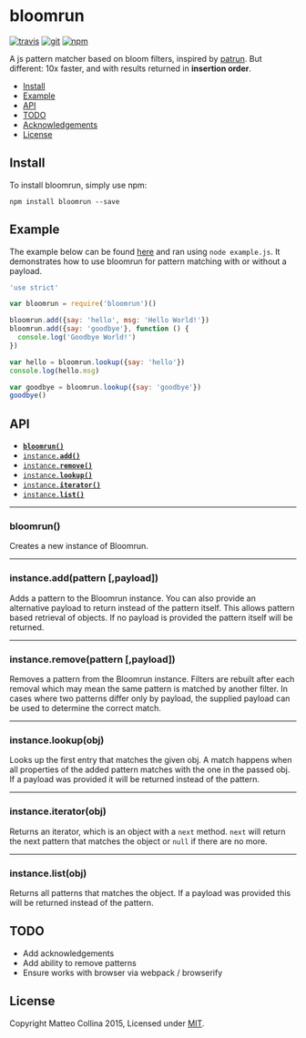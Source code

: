 # bloomrun
[![travis][travis-badge]][travis-url]
[![git][git-badge]][git-url]
[![npm][npm-badge]][npm-url]

A js pattern matcher based on bloom filters, inspired by [patrun](http://npm.im/patrun).
But different: 10x faster, and with results returned in __insertion order__.

* [Install](#install)
* [Example](#example)
* [API](#api)
* [TODO](#todo)
* [Acknowledgements](#acknowledgements)
* [License](#license)

<a name="install"></a>
## Install
To install bloomrun, simply use npm:

```
npm install bloomrun --save
```

<a name="example"></a>
## Example
The example below can be found [here][example] and ran using `node example.js`. It
demonstrates how to use bloomrun for pattern matching with or without a payload.

```js
'use strict'

var bloomrun = require('bloomrun')()

bloomrun.add({say: 'hello', msg: 'Hello World!'})
bloomrun.add({say: 'goodbye'}, function () {
  console.log('Goodbye World!')
})

var hello = bloomrun.lookup({say: 'hello'})
console.log(hello.msg)

var goodbye = bloomrun.lookup({say: 'goodbye'})
goodbye()
```

<a name="api"></a>
## API

  * <a href="#constructor"><code><b>bloomrun()</b></code></a>
  * <a href="#add"><code>instance.<b>add()</b></code></a>
  * <a href="#remove"><code>instance.<b>remove()</b></code></a>
  * <a href="#lookup"><code>instance.<b>lookup()</b></code></a>
  * <a href="#iterator"><code>instance.<b>iterator()</b></code></a>
  * <a href="#list"><code>instance.<b>list()</b></code></a>

-------------------------------------------------------
<a name="constructor"></a>
### bloomrun()

Creates a new instance of Bloomrun.

-------------------------------------------------------
<a name="add"></a>
### instance.add(pattern [,payload])

Adds a pattern to the Bloomrun instance. You can also provide an alternative
payload to return instead of the pattern itself. This allows pattern based
retrieval of objects. If no payload is provided the pattern itself will be
returned.

-------------------------------------------------------

<a name="remove"></a>
### instance.remove(pattern [,payload])

Removes a pattern from the Bloomrun instance. Filters are rebuilt after each
removal which may mean the same pattern is matched by another filter. In cases
where two patterns differ only by payload, the supplied payload can be used to
determine the correct match.

-------------------------------------------------------

<a name="lookup"></a>
### instance.lookup(obj)

Looks up the first entry that matches the given obj. A match happens
when all properties of the added pattern matches with the one in the
passed obj. If a payload was provided it will be returned instead of
the pattern.

-------------------------------------------------------
<a name="iterator"></a>
### instance.iterator(obj)

Returns an iterator, which is an object with a `next` method. `next`
will return the next pattern that matches the object or `null` if there
are no more.

-------------------------------------------------------
<a name="list"></a>
### instance.list(obj)

Returns all patterns that matches the object. If a payload was provided
this will be returned instead of the pattern.

## TODO

- Add acknowledgements
- Add ability to remove patterns
- Ensure works with browser via webpack / browserify

## License
Copyright Matteo Collina 2015, Licensed under [MIT][].

[MIT]: ./LICENSE
[example]: ./example.js

[travis-badge]: https://img.shields.io/travis/mcollina/bloomrun.svg?style=flat-square
[travis-url]: https://travis-ci.org/mcollina/bloomrun
[git-badge]: https://img.shields.io/github/release/mcollina/bloomrun.svg?style=flat-square
[git-url]: https://github.com/mcollina/bloomrun/releases
[npm-badge]: https://img.shields.io/npm/v/bloomrun.svg?style=flat-square
[npm-url]: https://npmjs.org/package/bloomrun
